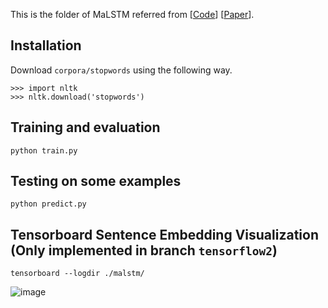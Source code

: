 This is the folder of MaLSTM referred from [[Code](https://github.com/likejazz/Siamese-LSTM)] [[Paper](https://ojs.aaai.org/index.php/AAAI/article/view/10350)].

## Installation

Download `corpora/stopwords` using the following way.

```
>>> import nltk
>>> nltk.download('stopwords')
```

## Training and evaluation

`python train.py`

## Testing on some examples

`python predict.py`

## Tensorboard Sentence Embedding Visualization (Only implemented in branch `tensorflow2`)

`tensorboard --logdir ./malstm/`

![image](https://user-images.githubusercontent.com/23516191/223430710-36733d92-ec62-4c62-97b5-3bfd5d80667f.png)
